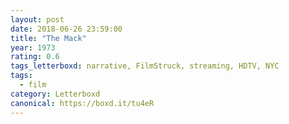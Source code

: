 ```yaml
---
layout: post 
date: 2018-06-26 23:59:00
title: "The Mack"
year: 1973
rating: 0.6
tags_letterboxd: narrative, FilmStruck, streaming, HDTV, NYC
tags:
  - film
category: Letterboxd
canonical: https://boxd.it/tu4eR
---
```

